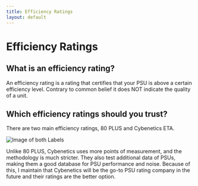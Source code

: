 ```yaml
---
title: Efficiency Ratings
layout: default
---
```


# Efficiency Ratings

## What is an efficiency rating?

An efficiency rating is a rating that certifies that your PSU is above a certain efficiency level. Contrary to common belief it does NOT indicate the quality of a unit.

## Which efficiency ratings should you trust?

There are two main efficiency ratings, 80 PLUS and Cybenetics ETA. 

![Image of both Labels](/docs/assets/80_PLUS_vs_cybenetics.width-1500.format-webp.webp)

Unlike 80 PLUS, Cybenetics uses more points of measurement, 
and the methodology is much stricter. They also test additional data of PSUs, 
making them a good database for PSU performance and noise. Because of this, 
I maintain that Cybenetics will be the go-to PSU rating company in the future 
and their ratings are the better option.
